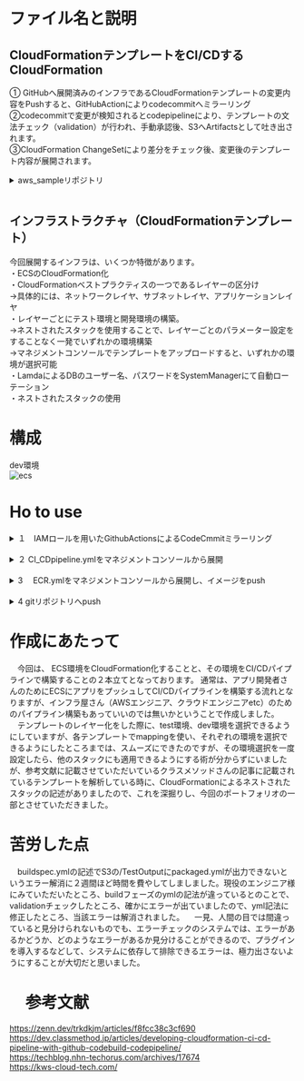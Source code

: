 # ファイル名と説明
## CloudFormationテンプレートをCI/CDするCloudFormation
① GitHubへ展開済みのインフラであるCloudFormationテンプレートの変更内容をPushすると、GitHubActionによりcodecommitへミラーリング <br>
②codecommitで変更が検知されるとcodepipelineにより、テンプレートの文法チェック（validation）が行われ、手動承認後、S3へArtifactsとして吐き出されます。<br>
③CloudFormation ChangeSetにより差分をチェック後、変更後のテンプレート内容が展開されます。
<details><summary>
aws_sampleリポジトリ</summary>
.github/workflows
<br>└ main.yml ・・・githubの内容をcodecommitへミラーリング
<br>├check_template・・・このディレクトリにあるテンプレートをvalidationで構文チェックする。また、cfn.ymlの子スタック（ネストされたスタック）。今回は、ネットワークレイヤ、サブネットレイヤ、アプリケーションレイヤの３つに分かれています。
<br>├params
<br>└ params.json・・・CI_CDpipleine.ymlの外部読み込みパラメーター
<br>├pipeline
<br>└ CI_CDpipeline.yml・・・CloudFormationテンプレートをCI/CDするtemplate
<br>├ECR.yml・・・先にECRを展開し、imageをpushしないと、check_template配下のテンプレートが展開されないため、ネストされたスタックに含めずに、独立させています。
<br>├builespec.yml・・・CI_CDpipeline.ymlと対応するbuildspec
<br>├cfn.yml・・・check_template配下にあるテンプレートに対する親スタック。パラメーターもこちらで設定しています。
<br>├requirements.txt・・・builespec.ymlの外部読み込みパラメーター<br>
<br>
</details>
<br>

## インフラストラクチャ（CloudFormationテンプレート）
今回展開するインフラは、いくつか特徴があります。
<br>
・ECSのCloudFormation化
<br>
・CloudFormationベストプラクティスの一つであるレイヤーの区分け
<br>
  →具体的には、ネットワークレイヤ、サブネットレイヤ、アプリケーションレイヤ
<br>
・レイヤーごとにテスト環境と開発環境の構築。
<br>
→ネストされたスタックを使用することで、レイヤーごとのパラメーター設定をすることなく一発でいずれかの環境構築
<br>
  →マネジメントコンソールでテンプレートをアップロードすると、いずれかの環境が選択可能
<br>
・LamdaによるDBのユーザー名、パスワードをSystemManagerにて自動ローテーション
<br>
・ネストされたスタックの使用

# 構成
dev環境
<br>
![ecs](https://user-images.githubusercontent.com/63146738/169679255-08f466f6-24cb-4986-b1e5-fa5b0ba9a78f.png)


# Ho to use

<details>
<summary>  １　IAMロールを用いたGithubActionsによるCodeCmmitミラーリング
<br></summary>
※GitHubを使わずに、CodeCommitでリポジトリを管理する場合は、この作業は不要となります。
<br>
<br>

[こちらを参考](https://book-reviews.blog/authenticate-using-IAM-Role-instead-of-persistent-credentials-on-Github-Actions/)にIAMロールを作成。作成したロールのARNをコピーして、.github/workflows配下のmain.ymlの`env`の`AWS_ROLE_ARN`欄に貼り付け
<br>

<br>

  今回の技術選定理由は、 CodeCommitよりGitHubの方が用途として一般的であること、CodeCommitへのミラーリング方法として、永続的なクレデンシャルを使用することもできますが、クレデンシャルよりIAMロールを用いた方が漏えいリスクを低減できることが主なものとなります。
<br>
</details>
<br>

<details>
<summary>２  CI_CDpipeline.ymlをマネジメントコンソールから展開<br></summary>
 パラメーター設定<br>
  ApplicationName:CodeCommitのリポジトリ名<br>
  BranchName:デフォルトは、 "main"となっているのでご自身のGitHub環境で適宜変更をしてください。
<br>
</details>
<br>
<details>
<summary>3 　ECR.ymlをマネジメントコンソールから展開し、イメージをpush</summary>
<br>
  まず、各自サンプルアプリをご用意願います。
<br>ECR.ymlを展開し、サンプルアプリをプッシュします。
<br>
cliを使ってECRにログイン〜プッシュまでは、こちらhttps://think-memo.com/ecr-push/が参考になります。
</details>
<br>
<details>
<summary>4 gitリポジトリへpush</summary>
<br>
  今回作成しましたリポジトリを各環境へクローンしていただき、ご自身の作成したリポジトリにpushしてください。
<br>
GitHubリポジトリへpush→codecommitリポジトリへミラーリング→CI／CDpipelineが起動し、check_template配下にあるテンプレートが構文チェックされる→S3へテンプレートがアップされ親スタックであるcfn.ymlが起動→テンプレート内容のレビュー後、手動承認→CloudFormation changesetにより差分チェック後、環境構築
<br>
以降、テンプレート内容に変更をし、リポジトリへpushする度に上記フローで展開していきます。
</details>

# 作成にあたって　

　今回は、 ECS環境をCloudFormation化することと、その環境をCI/CDパイプラインで構築することの２本立てとなっております。
通常は、アプリ開発者さんのためにECSにアプリをプッシュしてCI/CDパイプラインを構築する流れとなりますが、インフラ屋さん（AWSエンジニア、クラウドエンジニアetc）のためのパイプライン構築もあっていいのでは無いかということで作成しました。<br>
 　テンプレートのレイヤー化をした際に、test環境、dev環境を選択できるようにしていますが、各テンプレートでmappingを使い、それぞれの環境を選択できるようにしたところまでは、スムーズにできたのですが、その環境選択を一度設定したら、他のスタックにも適用できるようにする術が分からずにいましたが、参考文献に記載させていただいているクラスメソッドさんの記事に記載されているテンプレートを解析している時に、CloudFormationによるネストされたスタックの記述がありましたので、これを深掘りし、今回のポートフォリオの一部とさせていただきました。

# 苦労した点
 　buildspec.ymlの記述でS3の/TestOutputにpackaged.ymlが出力できないというエラー解消に２週間ほど時間を費やしてしましました。現役のエンジニア様にみていただいたところ、buildフェーズのymlの記法が違っているとのことで、validationチェックしたところ、確かにエラーが出ていましたので、yml記法に修正したところ、当該エラーは解消されました。
　一見、人間の目では間違っていると見分けられないものでも、エラーチェックのシステムでは、エラーがあるかどうか、どのようなエラーがあるか見分けることができるので、プラグインを導入するなどして、システムに依存して排除できるエラーは、極力出さないようにすることが大切だと思いました。

# 　参考文献
https://zenn.dev/trkdkjm/articles/f8fcc38c3cf690
<br>
https://dev.classmethod.jp/articles/developing-cloudformation-ci-cd-pipeline-with-github-codebuild-codepipeline/
<br>
https://techblog.nhn-techorus.com/archives/17674
<br>
https://kws-cloud-tech.com/
<br>
